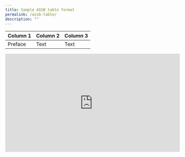 ```yaml
---
title: Sample ASSB table format
permalink: /assb-table/
description: ""
---
```



| Column 1 | Column 2 | Column 3 |
| -------- | -------- | -------- |
| Preface     | Text     | Text     |

<iframe width="560" height="315" src="https://www.youtube.com/embed/E4PWk2L0-Fo" title="YouTube video player" frameborder="0" allow="accelerometer; autoplay; clipboard-write; encrypted-media; gyroscope; picture-in-picture" allowfullscreen></iframe>

